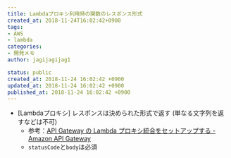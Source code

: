 ```yaml
---
title: Lambdaプロキシ利用時の関数のレスポンス形式
created_at: 2018-11-24T16:02:42+0900
tags:
- AWS
- lambda
categories:
- 開発メモ
author: jagijagijag1

status: public
created_at: 2018-11-24 16:02:42 +0900
updated_at: 2018-11-24 16:02:42 +0900
published_at: 2018-11-24 16:02:42 +0900
---
```

- [Lambdaプロキシ] レスポンスは決められた形式で返す (単なる文字列を返すなどは不可)
  - 参考：[API Gateway の Lambda プロキシ統合をセットアップする - Amazon API Gateway](https://docs.aws.amazon.com/ja_jp/apigateway/latest/developerguide/set-up-lambda-proxy-integrations.html#api-gateway-simple-proxy-for-lambda-output-format)
  - `statusCode`と`body`は必須
